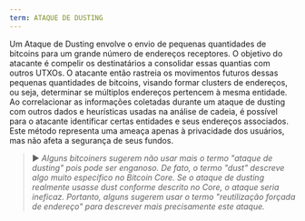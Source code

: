 ```yaml
---
term: ATAQUE DE DUSTING
---
```


Um Ataque de Dusting envolve o envio de pequenas quantidades de bitcoins para um grande número de endereços receptores. O objetivo do atacante é compelir os destinatários a consolidar essas quantias com outros UTXOs. O atacante então rastreia os movimentos futuros dessas pequenas quantidades de bitcoins, visando formar clusters de endereços, ou seja, determinar se múltiplos endereços pertencem à mesma entidade. Ao correlacionar as informações coletadas durante um ataque de dusting com outros dados e heurísticas usadas na análise de cadeia, é possível para o atacante identificar certas entidades e seus endereços associados. Este método representa uma ameaça apenas à privacidade dos usuários, mas não afeta a segurança de seus fundos.

> ► *Alguns bitcoiners sugerem não usar mais o termo "ataque de dusting" pois pode ser enganoso. De fato, o termo "dust" descreve algo muito específico no Bitcoin Core. Se o ataque de dusting realmente usasse dust conforme descrito no Core, o ataque seria ineficaz. Portanto, alguns sugerem usar o termo "reutilização forçada de endereço" para descrever mais precisamente este ataque.*